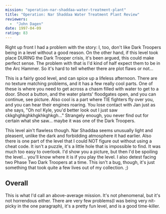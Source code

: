 ```yaml
---
mission: "operation-nar-shaddaa-water-treatment-plant"
title: "Operation: Nar Shaddaa Water Treatment Plant Review"
reviewers: 
  -  "John Dagen"
date: 1997-04-09
rating: 83
---
```


Right up front I had a problem with the story: I, too, don't like Dark Troopers being in a level without a good reason. On the other hand, if this level took place DURING the Dark Trooper crisis, it's been argued, this could make perfect sense. The problem with that is I'd kind of half expect them to be in the Arc Hammer. So it's hard to tell whether there are plot flaws or not...

This is a fairly good level, and can spice up a lifeless afternoon. There are no texture matching problems, and it has a few really cool parts. One of these is where you need to get across a chasm filled with water to get to a door. Shoot a button, and the water plants' floodgates open, and you can continue, see picture. Also cool is a part where TIE fighters fly over you, and you can hear their engines roaring. You lose contact with Jan just as she says, "Oh no! Kyle, you'd better look out I just saw ckkghghkghkhgkhkghkgh..." Strangely enough, you never find out for certain what she saw... maybe it was one of the Dark Troopers.

This level ain't flawless though. Nar Shaddaa seems unusually light and pleasent, unlike the dark and forbidding atmosphere it had earlier. Also there is one part of the level that I could NOT figure out without using a cheat code. It isn't a puzzle, it's a little hole that is impossible to find. It was much too easy to overlook. I'd show you a picture, but then I'd be spoiling the level... you'll know where it is if you play the level. I also detest facing two Phase Two Dark Troopers at a time. This isn't a bug, though, it's just something that took quite a few lives out of my collection. ;)

## Overall

This is what I'd call an above-average mission. It's not phenomenal, but it's not horrendous either. There are very few problems(I was being very nit-picky in the one paragraph), it's a pretty fun level, and is a good time-killer.
